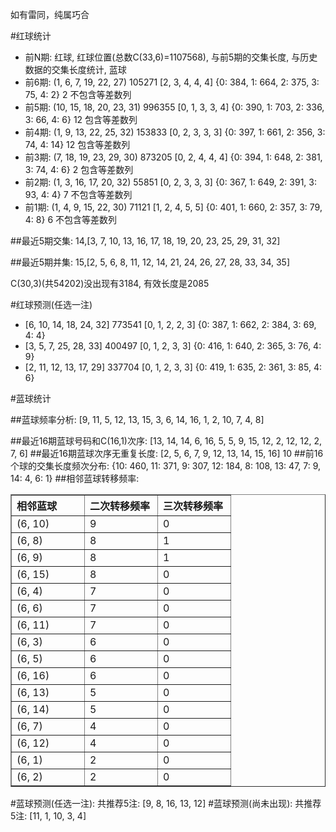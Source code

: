 <!-- 
.. title: 双色球2013067期(2013-06-11)数据分析报告
.. slug: slott-2013067-2013-06-11-report
.. date: 2013-06-12 08:00:00 UTC+08:00
.. tags: Lottery
.. link: 
.. description: 
.. type: text
-->

如有雷同，纯属巧合

<!-- TEASER_END-->

#红球统计

- 前N期: 红球, 红球位置(总数C(33,6)=1107568), 与前5期的交集长度, 与历史数据的交集长度统计, 蓝球
- 前6期: (1, 6, 7, 19, 22, 27) 105271 [2, 3, 4, 4, 4] {0: 384, 1: 664, 2: 375, 3: 75, 4: 2} 2 不包含等差数列
- 前5期: (10, 15, 18, 20, 23, 31) 996355 [0, 1, 3, 3, 4] {0: 390, 1: 703, 2: 336, 3: 66, 4: 6} 12 包含等差数列
- 前4期: (1, 9, 13, 22, 25, 32) 153833 [0, 2, 3, 3, 3] {0: 397, 1: 661, 2: 356, 3: 74, 4: 14} 12 包含等差数列
- 前3期: (7, 18, 19, 23, 29, 30) 873205 [0, 2, 4, 4, 4] {0: 394, 1: 648, 2: 381, 3: 74, 4: 6} 2 包含等差数列
- 前2期: (1, 3, 16, 17, 20, 32) 55851 [0, 2, 3, 3, 3] {0: 367, 1: 649, 2: 391, 3: 93, 4: 4} 7 不包含等差数列
- 前1期: (1, 4, 9, 15, 22, 30) 71121 [1, 2, 4, 5, 5] {0: 401, 1: 660, 2: 357, 3: 79, 4: 8} 6 不包含等差数列

##最近5期交集:
14,[3, 7, 10, 13, 16, 17, 18, 19, 20, 23, 25, 29, 31, 32]

##最近5期并集:
15,[2, 5, 6, 8, 11, 12, 14, 21, 24, 26, 27, 28, 33, 34, 35]

C(30,3)(共54202)没出现有3184, 
有效长度是2085

#红球预测(任选一注)

- [6, 10, 14, 18, 24, 32] 773541 [0, 1, 2, 2, 3] {0: 387, 1: 662, 2: 384, 3: 69, 4: 4}
- [3, 5, 7, 25, 28, 33] 400497 [0, 1, 2, 3, 3] {0: 416, 1: 640, 2: 365, 3: 76, 4: 9}
- [2, 11, 12, 13, 17, 29] 337704 [0, 1, 2, 3, 3] {0: 419, 1: 635, 2: 361, 3: 85, 4: 6}

#蓝球统计

##蓝球频率分析:
[9, 11, 5, 12, 13, 15, 3, 6, 14, 16, 1, 2, 10, 7, 4, 8]

##最近16期蓝球号码和C(16,1)次序:
[13, 14, 14, 6, 16, 5, 5, 9, 15, 12, 2, 12, 12, 2, 7, 6]
##最近16期蓝球次序无重复长度:
[2, 5, 6, 7, 9, 12, 13, 14, 15, 16] 10
##前16个球的交集长度频次分布:
{10: 460, 11: 371, 9: 307, 12: 184, 8: 108, 13: 47, 7: 9, 14: 4, 6: 1}
##相邻蓝球转移频率:
<table border="1" class="table table-striped dataframe">
  <thead>
    <tr style="text-align: left;">
      <th style="min-width: 100px;">相邻蓝球</th>
      <th style="min-width: 100px;">二次转移频率</th>
      <th style="min-width: 100px;">三次转移频率</th>
    </tr>
  </thead>
  <tbody>
    <tr>
      <td> (6, 10)</td>
      <td> 9</td>
      <td> 0</td>
    </tr>
    <tr>
      <td>  (6, 8)</td>
      <td> 8</td>
      <td> 1</td>
    </tr>
    <tr>
      <td>  (6, 9)</td>
      <td> 8</td>
      <td> 1</td>
    </tr>
    <tr>
      <td> (6, 15)</td>
      <td> 8</td>
      <td> 0</td>
    </tr>
    <tr>
      <td>  (6, 4)</td>
      <td> 7</td>
      <td> 0</td>
    </tr>
    <tr>
      <td>  (6, 6)</td>
      <td> 7</td>
      <td> 0</td>
    </tr>
    <tr>
      <td> (6, 11)</td>
      <td> 7</td>
      <td> 0</td>
    </tr>
    <tr>
      <td>  (6, 3)</td>
      <td> 6</td>
      <td> 0</td>
    </tr>
    <tr>
      <td>  (6, 5)</td>
      <td> 6</td>
      <td> 0</td>
    </tr>
    <tr>
      <td> (6, 16)</td>
      <td> 6</td>
      <td> 0</td>
    </tr>
    <tr>
      <td> (6, 13)</td>
      <td> 5</td>
      <td> 0</td>
    </tr>
    <tr>
      <td> (6, 14)</td>
      <td> 5</td>
      <td> 0</td>
    </tr>
    <tr>
      <td>  (6, 7)</td>
      <td> 4</td>
      <td> 0</td>
    </tr>
    <tr>
      <td> (6, 12)</td>
      <td> 4</td>
      <td> 0</td>
    </tr>
    <tr>
      <td>  (6, 1)</td>
      <td> 2</td>
      <td> 0</td>
    </tr>
    <tr>
      <td>  (6, 2)</td>
      <td> 2</td>
      <td> 0</td>
    </tr>
  </tbody>
</table>
#蓝球预测(任选一注):
共推荐5注: [9, 8, 16, 13, 12]
#蓝球预测(尚未出现):
共推荐5注: [11, 1, 10, 3, 4]

